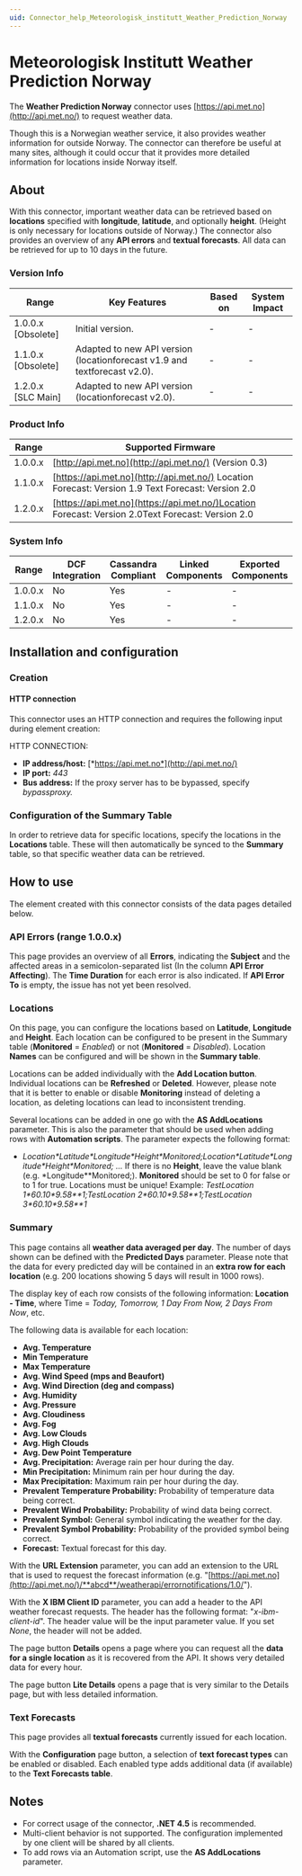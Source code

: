 ```yaml
---
uid: Connector_help_Meteorologisk_institutt_Weather_Prediction_Norway
---
```


# Meteorologisk Institutt Weather Prediction Norway

The **Weather Prediction Norway** connector uses [https://api.met.no](http://api.met.no/) to request weather data.

Though this is a Norwegian weather service, it also provides weather information for outside Norway. The connector can therefore be useful at many sites, although it could occur that it provides more detailed information for locations inside Norway itself.

## About

With this connector, important weather data can be retrieved based on **locations** specified with **longitude**, **latitude**, and optionally **height**. (Height is only necessary for locations outside of Norway.) The connector also provides an overview of any **API errors** and **textual forecasts**. All data can be retrieved for up to 10 days in the future.

### Version Info

| **Range**            | **Key Features**                                                          | **Based on** | **System Impact** |
|----------------------|---------------------------------------------------------------------------|--------------|-------------------|
| 1.0.0.x \[Obsolete\] | Initial version.                                                          | \-           | \-                |
| 1.1.0.x \[Obsolete\] | Adapted to new API version (locationforecast v1.9 and textforecast v2.0). | \-           | \-                |
| 1.2.0.x \[SLC Main\] | Adapted to new API version (locationforecast v2.0).                       | \-           | \-                |

### Product Info

| **Range** | **Supported Firmware**                                                                             |
|-----------|----------------------------------------------------------------------------------------------------|
| 1.0.0.x   | [http://api.met.no](http://api.met.no/) (Version 0.3)                                              |
| 1.1.0.x   | [https://api.met.no](http://api.met.no/) Location Forecast: Version 1.9 Text Forecast: Version 2.0 |
| 1.2.0.x   | [https://api.met.no](https://api.met.no/)Location Forecast: Version 2.0Text Forecast: Version 2.0  |

### System Info

| **Range** | **DCF Integration** | **Cassandra Compliant** | **Linked Components** | **Exported Components** |
|-----------|---------------------|-------------------------|-----------------------|-------------------------|
| 1.0.0.x   | No                  | Yes                     | \-                    | \-                      |
| 1.1.0.x   | No                  | Yes                     | \-                    | \-                      |
| 1.2.0.x   | No                  | Yes                     | \-                    | \-                      |

## Installation and configuration

### Creation

#### HTTP connection

This connector uses an HTTP connection and requires the following input during element creation:

HTTP CONNECTION:

- **IP address/host:** [*https://api.met.no*](http://api.met.no/)
- **IP port:** *443*
- **Bus address:** If the proxy server has to be bypassed, specify *bypassproxy.*

### Configuration of the Summary Table

In order to retrieve data for specific locations, specify the locations in the **Locations** table. These will then automatically be synced to the **Summary** table, so that specific weather data can be retrieved.

## How to use

The element created with this connector consists of the data pages detailed below.

### API Errors (range 1.0.0.x)

This page provides an overview of all **Errors**, indicating the **Subject** and the affected areas in a semicolon-separated list (In the column **API Error Affecting**). The **Time Duration** for each error is also indicated. If **API Error To** is empty, the issue has not yet been resolved.

### Locations

On this page, you can configure the locations based on **Latitude**, **Longitude** and **Height**. Each location can be configured to be present in the Summary table (**Monitored** = *Enabled*) or not (**Monitored** = *Disabled*). Location **Names** can be configured and will be shown in the **Summary table**.

Locations can be added individually with the **Add Location button**. Individual locations can be **Refreshed** or **Deleted**.
However, please note that it is better to enable or disable **Monitoring** instead of deleting a location, as deleting locations can lead to inconsistent trending.

Several locations can be added in one go with the **AS AddLocations** parameter. This is also the parameter that should be used when adding rows with **Automation scripts**. The parameter expects the following format:

- *Location\*Latitude\*Longitude\*Height\*Monitored;Location\*Latitude\*Longitude\*Height\*Monitored; ...*
  If there is no **Height**, leave the value blank (e.g. \*Longitude\*\*Monitored;).
  **Monitored** should be set to 0 for false or to 1 for true.
  Locations must be unique!
  Example: *TestLocation 1\*60.10\*9.58\*\*1;TestLocation 2\*60.10\*9.58\*\*1;TestLocation 3\*60.10\*9.58\*\*1*

### Summary

This page contains all **weather data averaged per day**. The number of days shown can be defined with the **Predicted Days** parameter. Please note that the data for every predicted day will be contained in an **extra row for each** **location** (e.g. 200 locations showing 5 days will result in 1000 rows).

The display key of each row consists of the following information: **Location - Time**, where Time = *Today, Tomorrow, 1 Day From Now, 2 Days From Now*, etc.

The following data is available for each location:

- **Avg. Temperature**
- **Min Temperature**
- **Max Temperature**
- **Avg. Wind Speed (mps and Beaufort)**
- **Avg. Wind Direction (deg and compass)**
- **Avg. Humidity**
- **Avg. Pressure**
- **Avg. Cloudiness**
- **Avg. Fog**
- **Avg. Low Clouds**
- **Avg. High Clouds**
- **Avg. Dew Point Temperature**
- **Avg. Precipitation:** Average rain per hour during the day.
- **Min Precipitation:** Minimum rain per hour during the day.
- **Max Precipitation:** Maximum rain per hour during the day.
- **Prevalent Temperature Probability:** Probability of temperature data being correct.
- **Prevalent Wind Probability:** Probability of wind data being correct.
- **Prevalent Symbol:** General symbol indicating the weather for the day.
- **Prevalent Symbol Probability:** Probability of the provided symbol being correct.
- **Forecast:** Textual forecast for this day.

With the **URL Extension** parameter, you can add an extension to the URL that is used to request the forecast information (e.g. "[https://api.met.no](http://api.met.no/)/**abcd**/weatherapi/errornotifications/1.0/").

With the **X IBM Client ID** parameter, you can add a header to the API weather forecast requests. The header has the following format: "*x-ibm-client-id*". The header value will be the input parameter value. If you set *None*, the header will not be added.

The page button **Details** opens a page where you can request all the **data for a single location** as it is recovered from the API. It shows very detailed data for every hour.

The page button **Lite Details** opens a page that is very similar to the Details page, but with less detailed information.

### Text Forecasts

This page provides all **textual forecasts** currently issued for each location.

With the **Configuration** page button, a selection of **text forecast types** can be enabled or disabled. Each enabled type adds additional data (if available) to the **Text Forecasts table**.

## Notes

- For correct usage of the connector, **.NET 4.5** is recommended.
- Multi-client behavior is not supported. The configuration implemented by one client will be shared by all clients.
- To add rows via an Automation script, use the **AS AddLocations** parameter.
